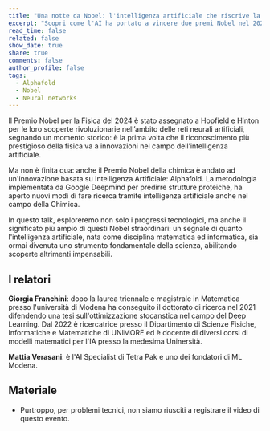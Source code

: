 ```yaml
---
title: "Una notte da Nobel: l'intelligenza artificiale che riscrive la scienza"
excerpt: "Scopri come l'AI ha portato a vincere due premi Nobel nel 2024!"
read_time: false
related: false
show_date: true
share: true
comments: false
author_profile: false
tags:
  - Alphafold
  - Nobel
  - Neural networks
---
```


Il Premio Nobel per la Fisica del 2024 è stato assegnato a Hopfield e Hinton per le loro scoperte rivoluzionarie nell’ambito delle reti neurali artificiali, segnando un momento storico: è la prima volta che il riconoscimento più prestigioso della fisica va a innovazioni nel campo dell’intelligenza artificiale.

Ma non è finita qua: anche il Premio Nobel della chimica è andato ad un'innovazione basata su Intelligenza Artificiale: Alphafold. La metodologia implementata da Google Deepmind per predirre strutture proteiche, ha aperto nuovi modi di fare ricerca tramite intelligenza artificiale anche nel campo della Chimica.

In questo talk, esploreremo non solo i progressi tecnologici, ma anche il significato più ampio di questi Nobel straordinari: un segnale di quanto l'intelligenza artificiale, nata come disciplina matematica ed informatica, sia ormai divenuta uno strumento fondamentale della scienza, abilitando scoperte altrimenti impensabili.

## I relatori

**Giorgia Franchini**: dopo la laurea triennale e magistrale in Matematica presso l'università di Modena ha conseguito il dottorato di ricerca nel 2021 difendendo una tesi sull'ottimizzazione stocanstica nel campo del Deep Learning. Dal 2022 è ricercatrice presso il Dipartimento di Scienze Fisiche, Informatiche e Matematiche di UNIMORE ed è docente di diversi corsi di modelli matematici per l'IA presso la medesima Uninersità.

**Mattia Verasani**: è l'AI Specialist di Tetra Pak e uno dei fondatori di ML Modena.

## Materiale

- Purtroppo, per problemi tecnici, non siamo riusciti a registrare il video di questo evento.
